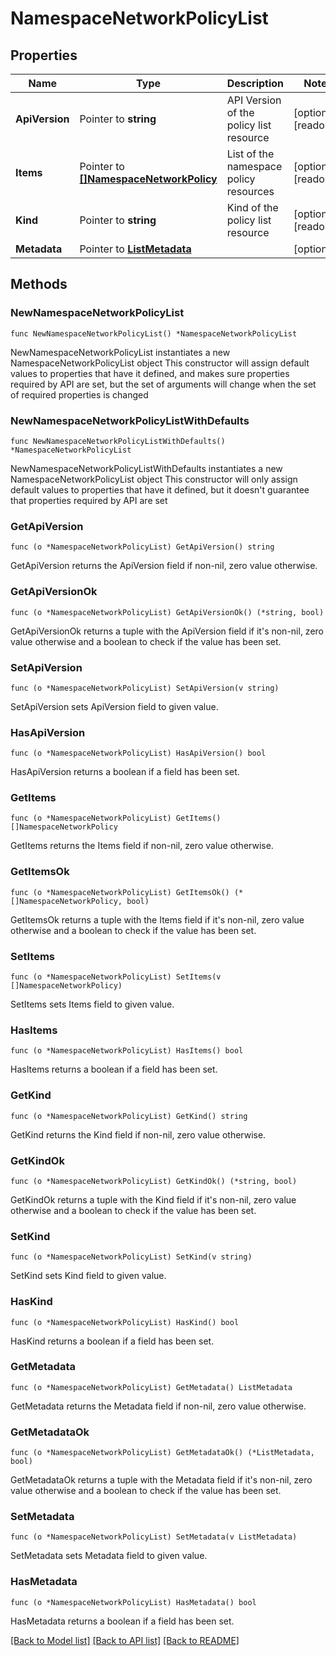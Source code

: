# NamespaceNetworkPolicyList

## Properties

Name | Type | Description | Notes
------------ | ------------- | ------------- | -------------
**ApiVersion** | Pointer to **string** | API Version of the policy list resource | [optional] [readonly] 
**Items** | Pointer to [**[]NamespaceNetworkPolicy**](NamespaceNetworkPolicy.md) | List of the namespace policy resources | [optional] [readonly] 
**Kind** | Pointer to **string** | Kind of the policy list resource | [optional] [readonly] 
**Metadata** | Pointer to [**ListMetadata**](ListMetadata.md) |  | [optional] 

## Methods

### NewNamespaceNetworkPolicyList

`func NewNamespaceNetworkPolicyList() *NamespaceNetworkPolicyList`

NewNamespaceNetworkPolicyList instantiates a new NamespaceNetworkPolicyList object
This constructor will assign default values to properties that have it defined,
and makes sure properties required by API are set, but the set of arguments
will change when the set of required properties is changed

### NewNamespaceNetworkPolicyListWithDefaults

`func NewNamespaceNetworkPolicyListWithDefaults() *NamespaceNetworkPolicyList`

NewNamespaceNetworkPolicyListWithDefaults instantiates a new NamespaceNetworkPolicyList object
This constructor will only assign default values to properties that have it defined,
but it doesn't guarantee that properties required by API are set

### GetApiVersion

`func (o *NamespaceNetworkPolicyList) GetApiVersion() string`

GetApiVersion returns the ApiVersion field if non-nil, zero value otherwise.

### GetApiVersionOk

`func (o *NamespaceNetworkPolicyList) GetApiVersionOk() (*string, bool)`

GetApiVersionOk returns a tuple with the ApiVersion field if it's non-nil, zero value otherwise
and a boolean to check if the value has been set.

### SetApiVersion

`func (o *NamespaceNetworkPolicyList) SetApiVersion(v string)`

SetApiVersion sets ApiVersion field to given value.

### HasApiVersion

`func (o *NamespaceNetworkPolicyList) HasApiVersion() bool`

HasApiVersion returns a boolean if a field has been set.

### GetItems

`func (o *NamespaceNetworkPolicyList) GetItems() []NamespaceNetworkPolicy`

GetItems returns the Items field if non-nil, zero value otherwise.

### GetItemsOk

`func (o *NamespaceNetworkPolicyList) GetItemsOk() (*[]NamespaceNetworkPolicy, bool)`

GetItemsOk returns a tuple with the Items field if it's non-nil, zero value otherwise
and a boolean to check if the value has been set.

### SetItems

`func (o *NamespaceNetworkPolicyList) SetItems(v []NamespaceNetworkPolicy)`

SetItems sets Items field to given value.

### HasItems

`func (o *NamespaceNetworkPolicyList) HasItems() bool`

HasItems returns a boolean if a field has been set.

### GetKind

`func (o *NamespaceNetworkPolicyList) GetKind() string`

GetKind returns the Kind field if non-nil, zero value otherwise.

### GetKindOk

`func (o *NamespaceNetworkPolicyList) GetKindOk() (*string, bool)`

GetKindOk returns a tuple with the Kind field if it's non-nil, zero value otherwise
and a boolean to check if the value has been set.

### SetKind

`func (o *NamespaceNetworkPolicyList) SetKind(v string)`

SetKind sets Kind field to given value.

### HasKind

`func (o *NamespaceNetworkPolicyList) HasKind() bool`

HasKind returns a boolean if a field has been set.

### GetMetadata

`func (o *NamespaceNetworkPolicyList) GetMetadata() ListMetadata`

GetMetadata returns the Metadata field if non-nil, zero value otherwise.

### GetMetadataOk

`func (o *NamespaceNetworkPolicyList) GetMetadataOk() (*ListMetadata, bool)`

GetMetadataOk returns a tuple with the Metadata field if it's non-nil, zero value otherwise
and a boolean to check if the value has been set.

### SetMetadata

`func (o *NamespaceNetworkPolicyList) SetMetadata(v ListMetadata)`

SetMetadata sets Metadata field to given value.

### HasMetadata

`func (o *NamespaceNetworkPolicyList) HasMetadata() bool`

HasMetadata returns a boolean if a field has been set.


[[Back to Model list]](../README.md#documentation-for-models) [[Back to API list]](../README.md#documentation-for-api-endpoints) [[Back to README]](../README.md)


